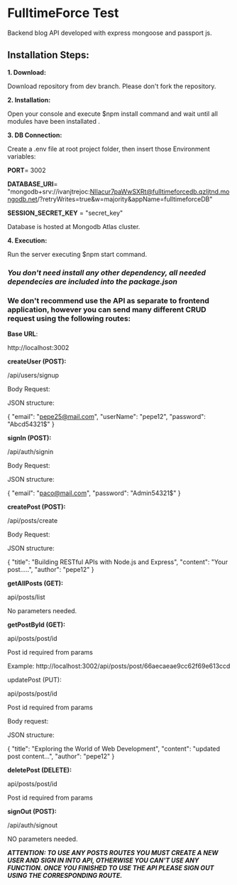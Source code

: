 # **FulltimeForce Test**

Backend blog API developed with express mongoose and passport js.

## Installation Steps:
**1. Download:**

Download repository from dev branch. Please don't fork the repository.

**2. Installation:**

Open your console and execute $npm install command and wait until all modules have been installated .

 **3. DB Connection:**

Create a .env file at root project folder, then insert those Environment variables:

**PORT**= 3002

**DATABASE_URI**= "mongodb+srv://ivanjtrejoc:NlIacur7paWwSXRt@fulltimeforcedb.qzljtnd.mongodb.net/?retryWrites=true&w=majority&appName=fulltimeforceDB"

**SESSION_SECRET_KEY** = "secret_key"

Database is hosted at Mongodb Atlas cluster.

**4. Execution:**

Run the server executing $npm start command.

### *You don't need install any other dependency, all needed dependecies are included into the package.json*
### **We don't recommend use the API as separate to frontend application, however you can send many different CRUD request using the following routes:**

**Base URL**:

http://localhost:3002

**createUser (POST):**

/api/users/signup

Body Request:

JSON structure:

{
  "email": "pepe25@mail.com",
  "userName": "pepe12",
  "password": "Abcd54321$"
}


 **signIn (POST):**

/api/auth/signin

Body Request:

JSON structure:

{
  "email": "paco@mail.com",
  "password": "Admin54321$"
}




**createPost (POST):** 

/api/posts/create

Body Request:

JSON structure:

{
    "title": "Building RESTful APIs with Node.js and Express",
    "content": "Your post.....",
    "author": "pepe12"
  }





**getAllPosts (GET):**

api/posts/list

No parameters needed.




**getPostById (GET):**

api/posts/post/id

Post id required from params

Example: http://localhost:3002/api/posts/post/66aecaeae9cc62f69e613ccd

updatePost (PUT):

api/posts/post/id

Post id required from params

Body request:

JSON structure:

{
  "title": "Exploring the World of Web Development",
  "content": "updated post content...",
  "author": "pepe12"
}




**deletePost (DELETE):**

api/posts/post/id

Post id required from params




**signOut (POST):** 

/api/auth/signout

NO parameters needed.




***ATTENTION: TO USE ANY POSTS ROUTES YOU MUST CREATE A NEW USER AND SIGN IN INTO API, OTHERWISE YOU CAN'T USE ANY FUNCTION.
ONCE YOU FINISHED TO USE THE API PLEASE SIGN OUT USING THE CORRESPONDING ROUTE.***

